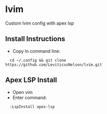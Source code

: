 # lvim
Custom lvim config with apex lsp

## Install Instructions
- Copy in command line:
```
  cd ~/.config && git clone https://github.com/LeviticusNelson/lvim.git
```

## Apex LSP Install
- Open vim
- Enter command: 
```
  :LspInstall apex-lsp
```
